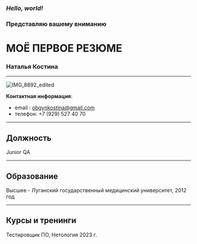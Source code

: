 ### *Hello, world!*

### Представляю вашему вниманию

# МОЁ ПЕРВОЕ РЕЗЮМЕ

### Наталья Костина 

-----

![IMG_8892_edited](https://user-images.githubusercontent.com/122474543/217064520-c60a8563-a3c9-44d7-b009-0460cff76c80.jpg)

__Контактная информация__:

- email : obgynkostina@gmail.com
- телефон: +7 (929) 527 40 70

----
 
## Должность ## 
 
 Junior QA 

 ------
 
## Образование ##
 
Высшее - Луганский государственный медицинский университет, 2012 год
 
 ----

## Курсы и тренинги ##

Тестировщик ПО, Нетология 2023 г. 

